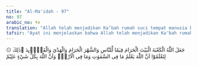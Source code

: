```yaml
---
title: "Al-Ma'idah - 97"
no: 97
arabic_no: ٩٧
translation: "Allah telah menjadikan Ka‘bah rumah suci tempat manusia berkumpul. Demikian pula bulan haram, hadyu dan qala'id. Yang demikian itu agar kamu mengetahui, bahwa Allah mengetahui apa yang ada di langit dan apa yang ada di bumi, dan bahwa Allah Maha Mengetahui segala sesuatu."
tafsir: "Ayat ini menjelaskan bahwa Allah telah menjadikan Ka'bah rumah suci itu, sebagai pusat kegiatan bagi manusia, baik kegiatan-kegiatan dalam urusan duniawi, seperti perdagangan dan sebagainya, maupun kegiatan beribadah haji dan umrah bagi orang-orang mukmin di seluruh penjuru dunia.\n\nAllah menetapkan bulan-bulan haram “yaitu Zulkaidah, Zulhijjah, Muharam dan Rajab“ yang merupakan masa-masa yang tenang untuk beribadat dan bekerja bagi mereka, karena pada bulan-bulan tersebut tidak diperbolehkan berperang. Begitu pula, binatang-binatang ternak seperti unta, lembu, kambing dan biri-biri yang disembelih di tanah haram sebagai hadiah dan dibagi-bagikan kepada fakir dan miskin, demikian pula binatang yang diberi kalung, yaitu unta atau kambing gemuk untuk menandakan bahwa binatang-binatang itu telah diperuntukkan sebagai hadyu (kurban) yang akan disembelih. Dengan demikian, adanya penyembelihan hewan-hewan tersebut tentu akan menambah syiarnya ibadah kaum Muslimin dan merupakan saat-saat bahagia pula bagi fakir dan miskin. Orang-orang mukmin tidak merasa kuatir atas keselamatan diri mereka pada saat-saat tersebut, sebab apabila mereka telah mengalungi hewan-hewan yang akan mereka sembelih itu, atau bila mereka telah memakai pakaian ihram maka tak seorang pun yang akan mengganggu atau mengancam keselamatan diri mereka.\n\nKemudian Allah menjelaskan bahwa semuanya itu ditetapkan agar hamba-Nya mengetahui bahwa Dia senantiasa mengetahui apa yang ada di langit dan di bumi dan bahwa Allah Maha Mengetahui segala sesuatu. Buktinya Allah telah menetapkan semuanya untuk mendatangkan kemaslahatan bagi mereka dan untuk menghindari malapetaka sebelum terjadi. Dengan demikian jelas bahwa Allah mengetahui apa-apa yang sedang terjadi dan apa yang akan terjadi. Berdasarkan ilmu-Nya yang Maha Luas itulah Allah menetapkan hukum-hukum dan peraturan-Nya bagi kemaslahatan hamba-Nya."
---
```


۞ جَعَلَ اللّٰهُ الْكَعْبَةَ الْبَيْتَ الْحَرَامَ قِيٰمًا لِّلنَّاسِ وَالشَّهْرَ الْحَرَامَ وَالْهَدْيَ وَالْقَلَاۤىِٕدَ ۗذٰلِكَ لِتَعْلَمُوْٓا اَنَّ اللّٰهَ يَعْلَمُ مَا فِى السَّمٰوٰتِ وَمَا فِى الْاَرْضِۙ وَاَنَّ اللّٰهَ بِكُلِّ شَيْءٍ عَلِيْمٌ 
